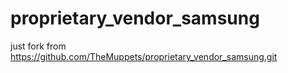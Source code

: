 proprietary_vendor_samsung
==========================
just fork from https://github.com/TheMuppets/proprietary_vendor_samsung.git

